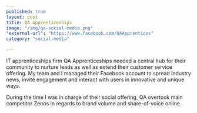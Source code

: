```yaml
---
published: true
layout: post
title: QA Apprenticeships
image: "/img/qa-social-media.png"
"external-url": "https://www.facebook.com/QAApprentices"
category: "social-media"

---
```


IT apprenticeships firm QA Apprenticeships needed a central hub for their community to nurture leads as well as extend their customer service offering. My team and I managed their Facebook account to spread industry news, invite engagement and interact with users in innovative and unique ways.

During the time I was in charge of their social offering, QA overtook main competitor Zenos in regards to brand volume and share-of-voice online.
